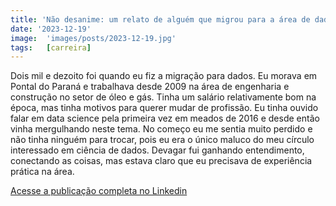 ```yaml
---
title: 'Não desanime: um relato de alguém que migrou para a área de dados'
date: '2023-12-19'
image:  'images/posts/2023-12-19.jpg'
tags:   [carreira]
---
```


Dois mil e dezoito foi quando eu fiz a migração para dados. Eu morava em Pontal do Paraná e trabalhava desde 2009 na área de engenharia e construção no setor de óleo e gás. Tinha um salário relativamente bom na época, mas tinha motivos para querer mudar de profissão. Eu tinha ouvido falar em data science pela primeira vez em meados de 2016 e desde então vinha mergulhando neste tema. No começo eu me sentia muito perdido e não tinha ninguém para trocar, pois eu era o único maluco do meu círculo interessado em ciência de dados. Devagar fui ganhando entendimento, conectando as coisas, mas estava claro que eu precisava de experiência prática na área.

<a href="https://www.linkedin.com/pulse/n%25C3%25A3o-desanime-um-relato-de-algu%25C3%25A9m-que-migrou-para-%25C3%25A1rea-ant%25C3%25B3nio-j%25C3%25BAnior-0nbjf/?trackingId=IGEjmSfpRdKDb%2Fijhy4LCg%3D%3D" class="nav__link cta-button button button--small" target="_blank">Acesse a publicação completa no Linkedin</a>

